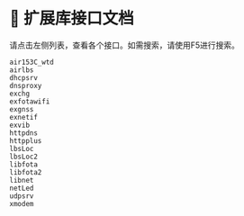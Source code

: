 # 🥢 扩展库接口文档


请点击左侧列表，查看各个接口。如需搜索，请使用F5进行搜索。

```{toctree}
air153C_wtd
airlbs
dhcpsrv
dnsproxy
exchg
exfotawifi
exgnss
exnetif
exvib
httpdns
httpplus
lbsLoc
lbsLoc2
libfota
libfota2
libnet
netLed
udpsrv
xmodem
```
